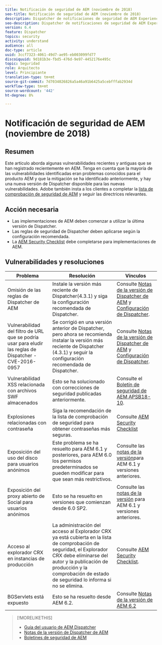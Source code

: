 ```yaml
---
title: Notificación de seguridad de AEM (noviembre de 2018)
seo-title: Notificación de seguridad de AEM (noviembre de 2018)
description: Dispatcher de notificaciones de seguridad de AEM Experience Manager
seo-description: Dispatcher de notificaciones de seguridad de AEM Experience Manager
version: 6.4
feature: Dispatcher
topics: security
activity: understand
audience: all
doc-type: article
uuid: 3ccf7323-4061-49d7-ae95-eb003099fd77
discoiquuid: 9d181b3e-fbd5-476d-9e97-4452176e495c
topic: Seguridad
role: Arquitecto
level: Principiante
translation-type: tm+mt
source-git-commit: 7d7034026826a5a46a91b6425a5cebfffab2934d
workflow-type: tm+mt
source-wordcount: '442'
ht-degree: 8%

---
```



# Notificación de seguridad de AEM (noviembre de 2018)

## Resumen

Este artículo aborda algunas vulnerabilidades recientes y antiguas que se han registrado recientemente en AEM. Tenga en cuenta que la mayoría de las vulnerabilidades identificadas eran problemas conocidos para el producto AEM y que la mitigación se ha identificado anteriormente, y hay una nueva versión de Dispatcher disponible para las nuevas vulnerabilidades. Adobe también insta a los clientes a completar la [lista de comprobación de seguridad de AEM](https://helpx.adobe.com/experience-manager/6-5/sites/administering/using/security-checklist.html) y seguir las directrices relevantes.

## Acción necesaria

* Las implementaciones de AEM deben comenzar a utilizar la última versión de Dispatcher.
* Las reglas de seguridad de Dispatcher deben aplicarse según la configuración recomendada.
* La [AEM Security Checklist](https://helpx.adobe.com/experience-manager/6-5/sites/administering/using/security-checklist.html) debe completarse para implementaciones de AEM.

## Vulnerabilidades y resoluciones

| Problema | Resolución | Vínculos |
|-------|------------|-------|
| Omisión de las reglas de Dispatcher de AEM | Instale la versión más reciente de Dispatcher(4.3.1) y siga la configuración recomendada de Dispatcher. | Consulte [Notas de la versión de Dispatcher de AEM](https://helpx.adobe.com/experience-manager/dispatcher/release-notes.html) y [Configuración de Dispatcher](https://helpx.adobe.com/experience-manager/dispatcher/using/dispatcher-configuration.html). |
| Vulnerabilidad del filtro de URL que se podría usar para eludir las reglas de Dispatcher - CVE-2016-0957 | Se corrigió en una versión anterior de Dispatcher, pero ahora se recomienda instalar la versión más reciente de Dispatcher (4.3.1) y seguir la configuración recomendada de Dispatcher. | Consulte [Notas de la versión de Dispatcher de AEM](https://helpx.adobe.com/experience-manager/dispatcher/release-notes.html) y [Configuración de Dispatcher](https://helpx.adobe.com/experience-manager/dispatcher/using/dispatcher-configuration.html). |
| Vulnerabilidad XSS relacionada con archivos SWF almacenados | Esto se ha solucionado con correcciones de seguridad publicadas anteriormente. | Consulte el [Boletín de seguridad de AEM APSB18-10](https://helpx.adobe.com/security/products/experience-manager/apsb18-10.html). |
| Explosiones relacionadas con contraseña | Siga la recomendación de la lista de comprobación de seguridad para obtener contraseñas más seguras. | Consulte [AEM Security Checklist](https://helpx.adobe.com/experience-manager/6-5/sites/administering/using/security-checklist.html) |
| Exposición del uso del disco para usuarios anónimos | Este problema se ha resuelto para AEM 6.1 y posteriores, para AEM 6.0 los permisos predeterminados se pueden modificar para que sean más restrictivos. | Consulte las [notas de la versión](https://experienceleague.adobe.com/docs/experience-manager-release-information/aem-release-updates/previous-updates/aem-previous-versions.html?lang=es#previous-updates)para AEM 6.1 y versiones anteriores. |
| Exposición del proxy abierto de Social para usuarios anónimos | Esto se ha resuelto en versiones que comienzan desde 6.0 SP2. | Consulte las [notas de la versión](https://helpx.adobe.com/experience-manager/aem-previous-versions.html) para AEM 6.1 y versiones anteriores. |
| Acceso al explorador CRX en instancias de producción | La administración del acceso al Explorador CRX ya está cubierta en la lista de comprobación de seguridad, el Explorador CRX debe eliminarse del autor y la publicación de producción y la comprobación de estado de seguridad lo informa si no se elimina. | Consulte [AEM Security Checklist](https://helpx.adobe.com/experience-manager/6-4/sites/administering/using/security-checklist.html). |
| BGServlets está expuesto | Esto se ha resuelto desde AEM 6.2. | Consulte [Notas de la versión de AEM 6.2](https://helpx.adobe.com/es/experience-manager/6-2/release-notes.html) |

>[!MORELIKETHIS]
>
>* [Guía del usuario de AEM Dispatcher](https://helpx.adobe.com/experience-manager/dispatcher/user-guide.html)
>* [Notas de la versión de Dispatcher de AEM](https://helpx.adobe.com/experience-manager/dispatcher/release-notes.html)
>* [Boletines de seguridad de AEM](https://helpx.adobe.com/security.html#experience-manager)

